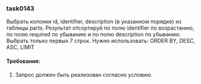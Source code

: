 
### task0143

Выбрать колонки id, identifier, description (в указанном порядке) из таблицы parts.
Результат отсортируй по полю identifier по возрастанию, по полю required по убыванию и по полю description по убыванию.
Выбрать только первых 7 строк.
Нужно использовать: ORDER BY, DESC, ASC, LIMIT


#### Требования:
1.	Запрос должен быть реализован согласно условию.

